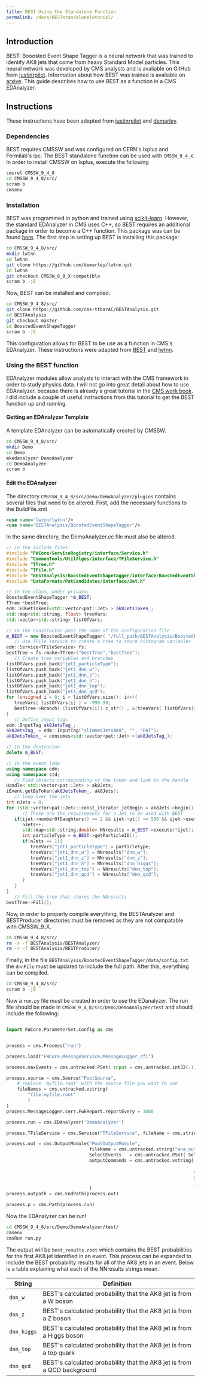 ```yaml
---
title: BEST Using the Standalone Function
permalink: /docs/BESTstandaloneTutorial/
---
```


## Introduction

BEST: Booosted Event Shape Tagger is a neural network that was trained to identify AK8 jets that come
from heavy Standard Model particles. This neural network was developed by CMS analysts and is
avaliable on GitHub from [justinrpilot](https://github.com/justinrpilot/BESTAnalysis/tree/master). 
Information about how BEST was trained is avaliable on [arxive](https://arxiv.org/pdf/1606.06859.pdf).
This guide describes how to use BEST as a function in a CMS EDAnalyzer.

## Instructions

These instructions have been adapted from [justinrpilot](https://github.com/justinrpilot/BESTAnalysis/tree/master)
and [demarley](https://github.com/demarley/lwtnn/tree/CMSSW_8_0_X-compatible#cmssw-compatibility).

### Dependencies

BEST requires CMSSW and was configured on CERN's lxplus and Fermilab's lpc. The BEST standalone function can be used with ``CMSSW_9_4_X``.
In order to install CMSSW on lxplus, execute the following

```bash
cmsrel CMSSW_9_4_8
cd CMSSW_9_4_8/src/
scram b
cmsenv
```

### Installation

BEST was programmed in python and trained using [scikit-learn](http://scikit-learn.org/stable/index.html). However, the standard 
EDAnalyzer in CMS uses C++, so BEST requires an additional package in order to become a C++ function. This package was can be
found [here](https://github.com/demarley/lwtnn/tree/CMSSW_8_0_X-compatible). The first step in setting up BEST is installing
this package:

```bash
cd CMSSW_9_4_8/src/
mkdir lwtnn
cd lwtnn
git clone https://github.com/demarley/lwtnn.git
cd lwtnn
git checkout CMSSW_8_0_X-compatible
scram b -j8
```

Now, BEST can be installed and compiled.

```bash
cd CMSSW_9_4_8/src/
git clone https://github.com/cms-ttbarAC/BESTAnalysis.git 
cd BESTAnalysis
git checkout master
cd BoostedEventShapeTagger
scram b -j8
```

This configuration allows for BEST to be use as a function in CMS's EDAnalyzer. These instructions were adapted 
from [BEST](https://github.com/justinrpilot/BESTAnalysis) and [lwtnn](https://github.com/demarley/lwtnn/tree/CMSSW_8_0_X-compatible).

### Using the BEST function

EDAnalyzer modules allow analysts to interact with the CMS framework in order to study physics data. I will not go
into great detail about how to use EDAnalyzer, because there is already a great tutorial in the 
[CMS work book](https://twiki.cern.ch/twiki/bin/view/CMSPublic/WorkBookWriteFrameworkModule). I did
include a couple of useful instructions from this tutorial to get the BEST function up and running.

#### Getting an EDAnalyzer Template

A template EDAnalyzer can be automatically created by CMSSW.

```bash
cd CMSSW_9_4_8/src/
mkdir Demo
cd Demo
mkedanalyzer DemoAnalyzer
cd DemoAnalyzer
scram b
```
#### Edit the EDAnalyzer

The directory ``CMSSSW_9_4_8/src/Demo/DemoAnalyzer/plugins`` contains several files that need to be altered. First, 
add the necessary functions to the BuildFile.xml

```xml
<use name="lwtnn/lwtnn"/>
<use name="BESTAnalysis/BoostedEventShapeTagger"/>
```
In the same directory, the DemoAnalyzer.cc file must also be altered. 

```cpp
// In the include files
#include "FWCore/ServiceRegistry/interface/Service.h"
#include "CommonTools/UtilAlgos/interface/TFileService.h"
#include "TTree.h"
#include "TFile.h"
#include "BESTAnalysis/BoostedEventShapeTagger/interface/BoostedEventShapeTagger.h"
#include "DataFormats/PatCandidates/interface/Jet.h"

// In the class, under private:
BoostedEventShapeTagger *m_BEST;
TTree *bestTree;
edm::EDGetTokenT<std::vector<pat::Jet> > ak8JetsToken_;
std::map<std::string, float> treeVars;
std::vector<std::string> listOfVars;

// In the constructor pass the name of the configuration file
m_BEST = new BoostedEventShapeTagger( "/full_path/BESTAnalysis/BoostedEventShapeTagger/data/config.txt" );
   // Use TFile service to create a tree to store histogram variables
edm::Service<TFileService> fs;
bestTree = fs->make<TTree>("bestTree","bestTree");
   // Create tree variables and branches
listOfVars.push_back("jet1_particleType");
listOfVars.push_back("jet1_dnn_w");
listOfVars.push_back("jet1_dnn_z");
listOfVars.push_back("jet1_dnn_h");
listOfVars.push_back("jet1_dnn_top");
listOfVars.push_back("jet1_dnn_qcd");
for (unsigned i = 0; i < listOfVars.size(); i++){
   treeVars[ listOfVars[i] ] = -999.99;
   bestTree->Branch( (listOfVars[i]).c_str() , &(treeVars[ listOfVars[i] ]), (listOfVars[i]+"/F").c_str() );
}
   // Define input tags
edm::InputTag ak8JetsTag_;
ak8JetsTag_ = edm::InputTag("slimmedJetsAK8", "", "PAT");
ak8JetsToken_ = consumes<std::vector<pat::Jet> >(ak8JetsTag_);

// In the destructor
delete m_BEST;

// In the event loop
using namespace edm;
using namespace std;
   // Find objects corresponding to the token and link to the handle
Handle< std::vector<pat::Jet> > ak8Jets;
iEvent.getByToken(ak8JetsToken_, ak8Jets);
   // loop over the jets
int nJets = 0;
for (std::vector<pat::Jet>::const_iterator jetBegin = ak8Jets->begin(), jetEnd = ak8Jets->end(), ijet = jetBegin; ijet != jetEnd; ++ijet){
      // These are the requirements for a Jet to be used with BEST
   if(ijet->numberOfDaughters() >= 2 && ijet->pt() >= 500 && ijet->userFloat("ak8PFJetsCHSSoftDropMass") > 40 ){
      nJets++;
      std::map<std::string,double> NNresults = m_BEST->execute(*ijet);  // ijet is a pat::Jet
      int particleType = m_BEST->getParticleID();                      // automatically calculate the particle classification
      if(nJets == 1){
         treeVars["jet1_particleType"] = particleType;
         treeVars["jet1_dnn_w"] = NNresults["dnn_w"];
         treeVars["jet1_dnn_z"] = NNresults["dnn_z"];
         treeVars["jet1_dnn_h"] = NNresults["dnn_higgs"];
         treeVars["jet1_dnn_top"] = NNresults["dnn_top"];
         treeVars["jet1_dnn_qcd"] = NNresults["dnn_qcd"];
      }
   }
}
   // Fill the tree that stores the NNresults
bestTree->Fill();

```

Now, in order to properly compile everything, the BESTAnalyzer and BESTProducer directories must be
removed as they are not compatable with CMSSW_9_X.

```bash
cd CMSSW_9_4_8/src/
rm -r -f BESTAnalysis/BESTAnalyzer/
rm -r -f BESTAnalysis/BESTProducer/
```

Finally, in the file ``BESTAnalysis/BoostedEventShapeTagger/data/config.txt`` the ``dnnFile`` must be updated
to include the full path. After this, everything can be compiled.

```bash
cd CMSSW_9_4_8/src/
scram b -j8
```

Now a ``run.py`` file must be created in order to use the EDanalyzer. The run file should be made in 
``CMSSW_9_4_8/src/Demo/DemoAnalyzer/test`` and should include the following:

```python

import FWCore.ParameterSet.Config as cms


process = cms.Process("run")

process.load("FWCore.MessageService.MessageLogger_cfi")

process.maxEvents = cms.untracked.PSet( input = cms.untracked.int32(-1) )

process.source = cms.Source("PoolSource",
    # replace 'myfile.root' with the source file you want to use
    fileNames = cms.untracked.vstring(
        "file:myfile.root"
        )
)
process.MessageLogger.cerr.FwkReport.reportEvery = 1000

process.run = cms.EDAnalyzer('DemoAnalyzer')

process.TFileService = cms.Service("TFileService", fileName = cms.string("best_results.root") )

process.out = cms.OutputModule("PoolOutputModule",
                               fileName = cms.untracked.string("ana_out.root"),
                               SelectEvents   = cms.untracked.PSet( SelectEvents = cms.vstring('p') ),
                               outputCommands = cms.untracked.vstring('drop *',
                                                                      'keep *_*run*_*_*'
                                                                      #, 'keep *_goodPatJetsCATopTagPF_*_*'
                                                                      #, 'keep recoPFJets_*_*_*'
                                                                      )
                               )
process.outpath = cms.EndPath(process.out)

process.p = cms.Path(process.run)
``` 

Now the EDAnalyzer can be run!

```bash
cd CMSSW_9_4_8/src/Demo/DemoAnalyzer/test/
cmsenv
cmsRun run.py
```
The output will be ``best_results.root`` which contains the BEST probabilities for the first
AK8 jet identified in an event. This process can be expanded to include the BEST probability
results for all of the AK8 jets in an event. Below is a table explaining what each of the 
NNresults strings mean.

| String       | Definition       |
|--------------|------------------|
|``dnn_w``     | BEST's calculated probability that the AK8 jet is from a W boson |
|``dnn_z``     | BEST's calculated probability that the AK8 jet is from a Z boson |
|``dnn_higgs`` | BEST's calculated probability that the AK8 jet is from a Higgs boson |
|``dnn_top``   | BEST's calculated probability that the AK8 jet is from a top quark |
|``dnn_qcd``   | BEST's calculated probability that the AK8 jet is from a QCD background |

